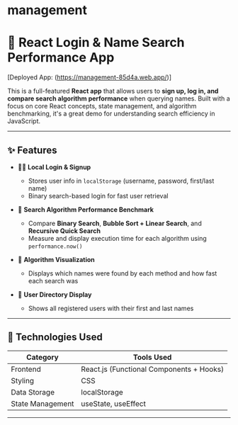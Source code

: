# management
# 🔐 React Login & Name Search Performance App
[Deployed App: (https://management-85d4a.web.app/)]

This is a full-featured **React app** that allows users to **sign up, log in, and compare search algorithm performance** when querying names. Built with a focus on core React concepts, state management, and algorithm benchmarking, it's a great demo for understanding search efficiency in JavaScript.

---

## ✨ Features

- 🧑‍💻 **Local Login & Signup**
  - Stores user info in `localStorage` (username, password, first/last name)
  - Binary search-based login for fast user retrieval

- 🔎 **Search Algorithm Performance Benchmark**
  - Compare **Binary Search**, **Bubble Sort + Linear Search**, and **Recursive Quick Search**
  - Measure and display execution time for each algorithm using `performance.now()`

- 🧠 **Algorithm Visualization**
  - Displays which names were found by each method and how fast each search was

- 🧾 **User Directory Display**
  - Shows all registered users with their first and last names

---

## 🧱 Technologies Used

| Category         | Tools Used               |
|------------------|--------------------------|
| Frontend         | React.js (Functional Components + Hooks) |
| Styling          | CSS                      |
| Data Storage     | localStorage             |
| State Management | useState, useEffect      |

---



